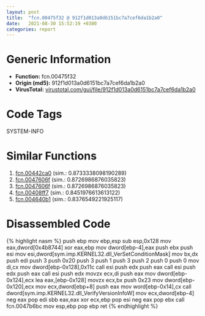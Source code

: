 ```yaml
---
layout: post
title:  "fcn.00475f32 @ 912f1d013a0d6151bc7a7cef6da1b2a0"
date:   2021-08-30 15:52:19 +0300
categories: report
---
```


# Generic Information
- **Function:** fcn.00475f32
- **Origin (md5):** 912f1d013a0d6151bc7a7cef6da1b2a0
- **VirusTotal:** [virustotal.com/gui/file/912f1d013a0d6151bc7a7cef6da1b2a0][virustotal_ref]

# Code Tags
<span class="tag" id="SYSTEM-INFO">SYSTEM-INFO</span>


# Similar Functions

1. [fcn.00442ca0][similar_1_ref] (sim.: 0.8733338098190289)
2. [fcn.0047606f][similar_2_ref] (sim.: 0.8726986876035823)
3. [fcn.0047606f][similar_3_ref] (sim.: 0.8726986876035823)
4. [fcn.00408ff7][similar_4_ref] (sim.: 0.8451976613613122)
5. [fcn.004640b1][similar_5_ref] (sim.: 0.8376549221925117)


# Disassembled Code

{% highlight nasm %}
push ebp
mov ebp,esp
sub esp,0x128
mov eax,dword[0x4b8744]
xor eax,ebp
mov dword[ebp-4],eax
push ebx
push esi
mov esi,dword[sym.imp.KERNEL32.dll_VerSetConditionMask]
mov bx,dx
push edi
push 3
push 0x20
push 3
push 1
push 3
push 2
push 0
push 0
mov di,cx
mov dword[ebp-0x128],0x11c
call esi
push edx
push eax
call esi
push edx
push eax
call esi
push edx
movzx ecx,di
push eax
mov dword[ebp-0x124],ecx
lea eax,[ebp-0x128]
movzx ecx,bx
push 0x23
mov dword[ebp-0x120],ecx
mov ecx,dword[ebp+8]
push eax
mov word[ebp-0x14],cx
call dword[sym.imp.KERNEL32.dll_VerifyVersionInfoW]
mov ecx,dword[ebp-4]
neg eax
pop edi
sbb eax,eax
xor ecx,ebp
pop esi
neg eax
pop ebx
call fcn.0047b6bc
mov esp,ebp
pop ebp
ret 
{% endhighlight %}


[similar_1_ref]: /report/fcn.00442ca0@3dfcfb1d918b690c00de324bcfcdc082
[similar_2_ref]: /report/fcn.0047606f@152885a790b99953ce23874f0947b7bd
[similar_3_ref]: /report/fcn.0047606f@912f1d013a0d6151bc7a7cef6da1b2a0
[similar_4_ref]: /report/fcn.00408ff7@470263fe7e7cc115b95cd041d643e3b5
[similar_5_ref]: /report/fcn.004640b1@d96761eb00d2d97e2b6f5ffffed0b46a
[virustotal_ref]: https://www.virustotal.com/gui/file/912f1d013a0d6151bc7a7cef6da1b2a0